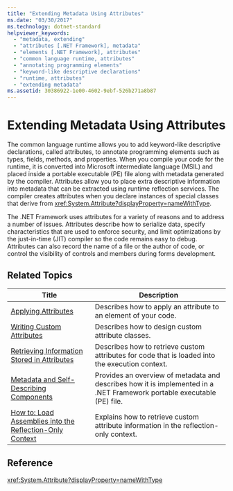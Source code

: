 ```yaml
---
title: "Extending Metadata Using Attributes"
ms.date: "03/30/2017"
ms.technology: dotnet-standard
helpviewer_keywords: 
  - "metadata, extending"
  - "attributes [.NET Framework], metadata"
  - "elements [.NET Framework], attributes"
  - "common language runtime, attributes"
  - "annotating programming elements"
  - "keyword-like descriptive declarations"
  - "runtime, attributes"
  - "extending metadata"
ms.assetid: 30386922-1e00-4602-9ebf-526b271a8b87
---
```

# Extending Metadata Using Attributes
The common language runtime allows you to add keyword-like descriptive declarations, called attributes, to annotate programming elements such as types, fields, methods, and properties. When you compile your code for the runtime, it is converted into Microsoft intermediate language (MSIL) and placed inside a portable executable (PE) file along with metadata generated by the compiler. Attributes allow you to place extra descriptive information into metadata that can be extracted using runtime reflection services. The compiler creates attributes when you declare instances of special classes that derive from <xref:System.Attribute?displayProperty=nameWithType>.  
  
 The .NET Framework uses attributes for a variety of reasons and to address a number of issues. Attributes describe how to serialize data, specify characteristics that are used to enforce security, and limit optimizations by the just-in-time (JIT) compiler so the code remains easy to debug. Attributes can also record the name of a file or the author of code, or control the visibility of controls and members during forms development.  
  
## Related Topics  
  
|Title|Description|  
|-----------|-----------------|  
|[Applying Attributes](../../../docs/standard/attributes/applying-attributes.md)|Describes how to apply an attribute to an element of your code.|  
|[Writing Custom Attributes](../../../docs/standard/attributes/writing-custom-attributes.md)|Describes how to design custom attribute classes.|  
|[Retrieving Information Stored in Attributes](../../../docs/standard/attributes/retrieving-information-stored-in-attributes.md)|Describes how to retrieve custom attributes for code that is loaded into the execution context.|  
|[Metadata and Self-Describing Components](../../../docs/standard/metadata-and-self-describing-components.md)|Provides an overview of metadata and describes how it is implemented in a .NET Framework portable executable (PE) file.|  
|[How to: Load Assemblies into the Reflection-Only Context](../../../docs/framework/reflection-and-codedom/how-to-load-assemblies-into-the-reflection-only-context.md)|Explains how to retrieve custom attribute information in the reflection-only context.|  
  
## Reference  
 <xref:System.Attribute?displayProperty=nameWithType>

